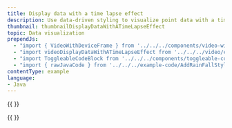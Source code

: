 ```yaml
---
title: Display data with a time lapse effect
description: Use data-driven styling to visualize point data with a time lapse effect; rainfall in China in this example.
thumbnail: thumbnailDisplayDataWithATimeLapseEffect
topic: Data visualization
prependJs:
  - "import { VideoWithDeviceFrame } from '../../../components/video-with-device-frame'"
  - "import videoDisplayDataWithATimeLapseEffect from '../../../video/example-datatimelapse.mp4'"
  - "import ToggleableCodeBlock from '../../../components/toggleable-code-block'"
  - "import { rawJavaCode } from '../../../example-code/AddRainFallStyleActivity.js'"
contentType: example
language:
- Java
---
```


{{
  <VideoWithDeviceFrame
    videoFile={videoDisplayDataWithATimeLapseEffect}
    rotation="horizontal"
    device="pixel-2"
  />
}}

<!-- Any notes about this example would go here.  -->

{{
  <ToggleableCodeBlock
    java={rawJavaCode}
  />
}}
